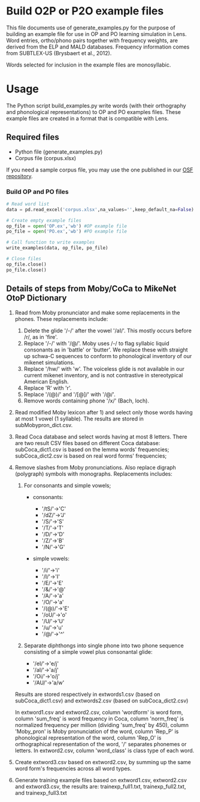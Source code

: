 # Build O2P or P2O example files

This file documents use of generate_examples.py for the purpose of building an example file for use in OP and PO learning simulation in Lens. Word entries, ortho/phono pairs together with frequency weights, are derived from the ELP and MALD
databases. Frequency information comes from SUBTLEX-US (Brysbaert et al., 2012).

Words selected for inclusion in the example files are monosyllabic.

# Usage
The Python script build_examples.py write words (with their orthography and phonological representations) to OP and PO examples files. These example files are created in a format that is compatible with Lens.

## Required files
* Python file (generate_examples.py)
* Corpus file (corpus.xlsx)

If you need a sample corpus file, you may use the one published in our [OSF repository](https://osf.io/wdzqc/?view_only=d6ef4592811441779ce7e8801dec805d).

### Build OP and PO files
```python
# Read word list
data = pd.read_excel('corpus.xlsx',na_values='',keep_default_na=False)

# Create empty example files
op_file = open('OP.ex','wb') #OP example file
po_file = open('PO.ex','wb') #PO example file

# Call function to write examples
write_examples(data, op_file, po_file)

# Close files
op_file.close()
po_file.close()
```

## Details of steps from Moby/CoCa to MikeNet OtoP Dictionary
1. Read from Moby pronunciator and make some replacements in the phones.
   These replacements include:
   1. Delete the glide '/-/' after the vowel '/aI/'. This mostly
      occurs before /r/, as in 'fire'.
   2. Replace '/-/' with '/@/'. Moby uses /-/ to flag syllabic liquid
      consonants as in 'battle' or 'butter'. We replace these with
      straight up schwa-C sequences to conform to phonological
      inventory of our mikenet simulations.
   3. Replace '/hw/' with 'w'. The voiceless glide is not available in
      our current mikenet inventory, and is not contrastive in
      stereotypical American English.
   4. Replace 'R' with 'r'.
   5. Replace '/(@)/' and '/[@]/' with '/@/'.
   6. Remove words containing phone '/x/' (Bach, loch).

2. Read modified Moby lexicon after 1) and select only those words
   having at most 1 vowel (1 syllable).  The results are stored in
   subMobypron\_dict.csv.

3. Read Coca database and select words having at most 8 letters. There
   are two result CSV files based on different Coca database:
   subCoca\_dict1.csv is based on the lemma words' frequencies;
   subCoca\_dict2.csv is based on real word forms' frequencies;

4. Remove slashes from Moby pronunciations. Also replace digraph
   (polygraph) symbols with monographs. Replacements includes:
   1. For consonants and simple vowels;
	  * consonants:
		* '/tS/'->'C'
		* '/dZ/'->'J'
		* '/S/'->'S'
		* '/T/'->'T'
		* '/D/'->'D'
		* '/Z/'->'B'
		* '/N/'->'G'

	  * simple vowels:
		* '/i/'->'i'
		* '/I/'->'I'
		* '/E/'->'E'
		* '/&/'->'@'
		* '/A/'->'a'
		* '/O/'->'a'
		* '/(@)/'->'E'
		* '/oU/'->'o'
		* '/U/'->'U'
		* '/u/'->'u'
		* '/@/'->'^'

   2. Separate diphthongs into single phone into two phone sequence
      consisting of a simple vowel plus consonantal glide:
	  * '/eI/'->'e/j'
	  * '/aI/'->'a/j'
	  * '/Oi/'->'o/j'
	  * '/AU/'->'a/w'

   Results are stored respectively in extwords1.csv (based on subCoca\_dict1.csv)
   and extwords2.csv (based on subCoca\_dict2.csv)

   In extword1.csv and extword2.csv, column 'wordform' is word form,
   column 'sum\_freq' is word frequency in Coca, column 'norm\_freq'
   is normalized frequency per million (dividing 'sum\_freq' by 450),
   column 'Moby\_pron' is Moby pronunciation of the word, column
   'Rep\_P' is phonological representation of the word, column
   'Rep\_O' is orthographical representation of the word, '/'
   separates phonemes or letters.  In extword2.csv, column
   'word\_class' is class type of each word.

5. Create extword3.csv based on extword2.csv, by summing up the same
   word form's frequencies across all word types.

6. Generate training example files based on extword1.csv, extword2.csv
   and extword3.csv, the results are: trainexp\_full1.txt,
   trainexp\_full2.txt, and trainexp\_full3.txt
